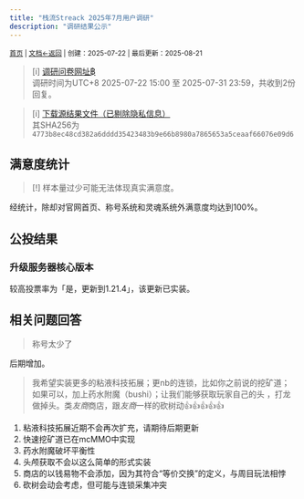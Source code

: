 ```yaml
---
title: "栈流Streack 2025年7月用户调研"
description: "调研结果公示"
---
```

<small id="old_menu"><a href="/Streack/">首页</a> | <a href="/Streack/doc/">文档</a></small><small><a href="../../">←返回</a> |
 创建：2025-07-22 | 最后更新：2025-08-21</small><br>

> [i] [调研问卷网址฿](https://wj.qq.com/s2/23170074/3c2p/)<br>
> 调研时间为UTC+8 2025-07-22 15:00 至 2025-07-31 23:59，共收到2份回复。

> [i] [下载源结果文件（已剔除隐私信息）](./4773b8ec48cd382a6dddd35423483b9e66b8980a7865653a5ceaaf66076e09d6.csv)<br>其SHA256为`4773b8ec48cd382a6dddd35423483b9e66b8980a7865653a5ceaaf66076e09d6`

## 满意度统计

> [!] 样本量过少可能无法体现真实满意度。

经统计，除却对官网首页、称号系统和灵魂系统外满意度均达到100%。

## 公投结果

### 升级服务器核心版本

较高投票率为「是，更新到1.21.4」，该更新已实装。

## 相关问题回答

> 称号太少了

后期增加。

> 我希望实装更多的粘液科技拓展；更nb的连锁，比如你之前说的挖矿道；如果可以，加上药水附魔（bushi）；让我们能够获取玩家自己的头 ，打龙做掉头。类*友商*商店，跟*友商*一样的砍树动👍👍👍👍👍

1. 粘液科技拓展近期不会再次扩充，请期待后期更新
2. 快速挖矿道已在mcMMO中实现
3. 药水附魔破坏平衡性
4. 头颅获取不会以这么简单的形式实装
5. 商店的以钱易物不会添加，因为其符合“等价交换”的定义，与周目玩法相悖
6. 砍树会动会考虑，但可能与连锁采集冲突

<script src="https://rs.kdxiaoyi.top/res/scripts/js/sober@1.0.6.min.js"></script><script src="https://kdxiaoyi.top/Streack/_page/js/pmd.js"></script><script src="https://rs.kdxiaoyi.top/res/scripts/js/pmd-reRender.min.js"></script>